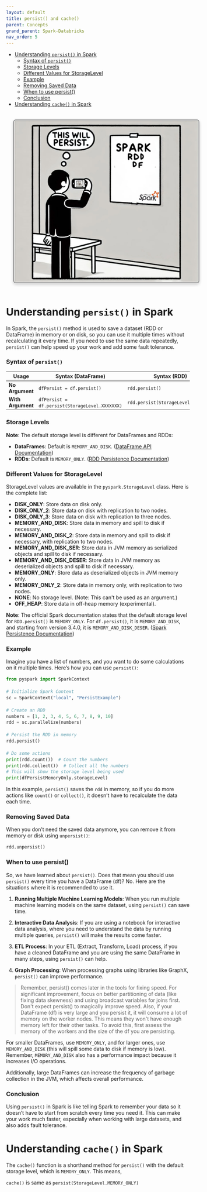 ```yaml
---
layout: default
title: persist() and cache()
parent: Concepts
grand_parent: Spark-Databricks
nav_order: 5
---
```

- [Understanding `persist()` in Spark](#understanding-persist-in-spark)
    - [Syntax of `persist()`](#syntax-of-persist)
    - [Storage Levels](#storage-levels)
    - [Different Values for StorageLevel](#different-values-for-storagelevel)
    - [Example](#example)
    - [Removing Saved Data](#removing-saved-data)
    - [When to use persist()](#when-to-use-persist)
    - [Conclusion](#conclusion)
- [Understanding `cache()` in Spark](#understanding-cache-in-spark)



<img src="images/custom-image-2024-07-09-19-28-59.png" style="
    border: 2px solid gray;
    border-radius: 6px;
    box-shadow: 0px 4px 8px rgba(0, 0, 0, 0.2);
    margin: 20px;
    padding: 1px;
    width: 500; /* Maintain aspect ratio */
    height: 400; /* Maintain aspect ratio */
    transition: transform 0.2s;
"/>

# Understanding `persist()` in Spark

In Spark, the `persist()` method is used to save a dataset (RDD or DataFrame) in memory or on disk, so you can use it multiple times without recalculating it every time. If you need to use the same data repeatedly, `persist()` can help speed up your work and add some fault tolerance.

### Syntax of `persist()`

| **Usage**        | **Syntax (DataFrame)**           | **Syntax (RDD)**                   |
|------------------|----------------------------------|------------------------------------|
| **No Argument** | `dfPersist = df.persist()`       | `rdd.persist()`                    |
| **With Argument** | `dfPersist = df.persist(StorageLevel.XXXXXXX)` | `rdd.persist(StorageLevel.XXXXXXX)` |

### Storage Levels

**Note**: The default storage level is different for DataFrames and RDDs:
- **DataFrames**: Default is `MEMORY_AND_DISK`. ([DataFrame API Documentation](https://spark.apache.org/docs/latest/api/python/reference/pyspark.sql/api/pyspark.sql.DataFrame.persist.html))
- **RDDs**: Default is `MEMORY_ONLY`. ([RDD Persistence Documentation](https://spark.apache.org/docs/latest/rdd-programming-guide.html#rdd-persistence))

### Different Values for StorageLevel

StorageLevel values are available in the `pyspark.StorageLevel` class. Here is the complete list:

- **DISK_ONLY**: Store data on disk only.
- **DISK_ONLY_2**: Store data on disk with replication to two nodes.
- **DISK_ONLY_3**: Store data on disk with replication to three nodes.
- **MEMORY_AND_DISK**: Store data in memory and spill to disk if necessary.
- **MEMORY_AND_DISK_2**: Store data in memory and spill to disk if necessary, with replication to two nodes.
- **MEMORY_AND_DISK_SER**: Store data in JVM memory as serialized objects and spill to disk if necessary.
- **MEMORY_AND_DISK_DESER**: Store data in JVM memory as deserialized objects and spill to disk if necessary.
- **MEMORY_ONLY**: Store data as deserialized objects in JVM memory only.
- **MEMORY_ONLY_2**: Store data in memory only, with replication to two nodes.
- **NONE**: No storage level. (Note: This can't be used as an argument.)
- **OFF_HEAP**: Store data in off-heap memory (experimental).

**Note**: The official Spark documentation states that the default storage level for `RDD.persist()` is `MEMORY_ONLY`. For `df.persist()`, it is `MEMORY_AND_DISK`, and starting from version 3.4.0, it is `MEMORY_AND_DISK_DESER`. ([Spark Persistence Documentation](https://spark.apache.org/docs/latest/api/python/reference/pyspark.sql/api/pyspark.sql.DataFrame.persist.html))

### Example

Imagine you have a list of numbers, and you want to do some calculations on it multiple times. Here’s how you can use `persist()`:

```python
from pyspark import SparkContext

# Initialize Spark Context
sc = SparkContext("local", "PersistExample")

# Create an RDD
numbers = [1, 2, 3, 4, 5, 6, 7, 8, 9, 10]
rdd = sc.parallelize(numbers)

# Persist the RDD in memory
rdd.persist()

# Do some actions
print(rdd.count())  # Count the numbers
print(rdd.collect())  # Collect all the numbers
# This will show the storage level being used
print(dfPersistMemoryOnly.storageLevel)  
```

In this example, `persist()` saves the `rdd` in memory, so if you do more actions like `count()` or `collect()`, it doesn’t have to recalculate the data each time.

### Removing Saved Data

When you don’t need the saved data anymore, you can remove it from memory or disk using `unpersist()`:

```python
rdd.unpersist()
```

### When to use persist()

So, we have learned about `persist()`. Does that mean you should use `persist()` every time you have a DataFrame (df)? No. Here are the situations where it is recommended to use it. 

1. **Running Multiple Machine Learning Models**:
   When you run multiple machine learning models on the same dataset, using `persist()` can save time.

2. **Interactive Data Analysis**:
   If you are using a notebook for interactive data analysis, where you need to understand the data by running multiple queries, `persist()` will make the results come faster.

3. **ETL Process**:
   In your ETL (Extract, Transform, Load) process, if you have a cleaned DataFrame and you are using the same DataFrame in many steps, using `persist()` can help.

4. **Graph Processing**:
   When processing graphs using libraries like GraphX, `persist()` can improve performance.

> Remember, persist() comes later in the tools for fixing speed. For significant improvement, focus on better partitioning of data (like fixing data skewness) and using broadcast variables for joins first. Don't expect persist() to magically improve speed. Also, if your DataFrame (df) is very large and you persist it, it will consume a lot of memory on the worker nodes. This means they won't have enough memory left for their other tasks. To avoid this, first assess the memory of the workers and the size of the df you are persisting. 

For smaller DataFrames, use `MEMORY_ONLY`, and for larger ones, use `MEMORY_AND_DISK` (this will spill some data to disk if memory is low). Remember, `MEMORY_AND_DISK` also has a performance impact because it increases I/O operations. 

Additionally, large DataFrames can increase the frequency of garbage collection in the JVM, which affects overall performance.

### Conclusion

Using `persist()` in Spark is like telling Spark to remember your data so it doesn’t have to start from scratch every time you need it. This can make your work much faster, especially when working with large datasets, and also adds fault tolerance.

# Understanding `cache()` in Spark

The `cache()` function is a shorthand method for `persist()` with the default storage level, which is `MEMORY_ONLY`. This means,

`cache()` is same as `persist(StorageLevel.MEMORY_ONLY)`